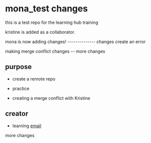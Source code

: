 # mona_test changes
this is a test repo for the learning hub training

kristine is added as a collaborator.

mona is now adding changes! --------------  changes create an error

making merge conflict changes -- more changes

## purpose
- create a remote repo
- practice

- creating a merge conflict with Kristine

## creator
- learning [email](mailto:farnisa@nevada.unr.edu)

more changes